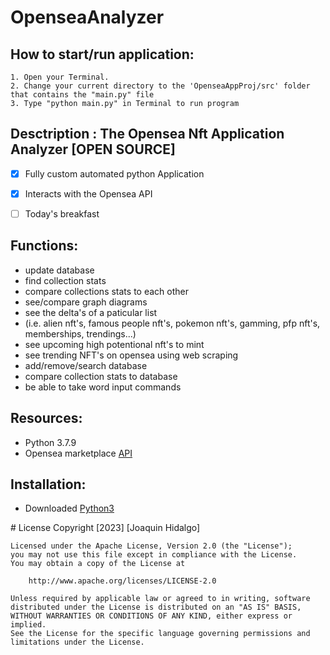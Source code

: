 # OpenseaAnalyzer



## How to start/run application:
    1. Open your Terminal.
    2. Change your current directory to the 'OpenseaAppProj/src' folder that contains the "main.py" file
    3. Type "python main.py" in Terminal to run program
    

## Desctription : The Opensea Nft Application Analyzer [OPEN SOURCE]
- [x] Fully custom automated python Application
- [x] Interacts with the Opensea API 
- [ ] Today's breakfast


## Functions:
- update database
- find collection stats
- compare collections stats to each other
- see/compare graph diagrams
- see the delta's of a paticular list 
- (i.e. alien nft's, famous people nft's, pokemon nft's, gamming, pfp nft's, memberships, trendings...) 
- see upcoming high potentional nft's to mint
- see trending NFT's on opensea using web scraping
- add/remove/search database
- compare collection stats to database
- be able to take word input commands



## Resources:
-  Python 3.7.9 
- Opensea marketplace [API](https://docs.opensea.io/v1.0/reference/api-overview)
    
## Installation:
- Downloaded [Python3](https://www.python.org/downloads/release/python-379/)



<p> </p>
# License
    Copyright [2023] [Joaquin Hidalgo]

    Licensed under the Apache License, Version 2.0 (the "License");
    you may not use this file except in compliance with the License.
    You may obtain a copy of the License at

        http://www.apache.org/licenses/LICENSE-2.0

    Unless required by applicable law or agreed to in writing, software
    distributed under the License is distributed on an "AS IS" BASIS,
    WITHOUT WARRANTIES OR CONDITIONS OF ANY KIND, either express or implied.
    See the License for the specific language governing permissions and
    limitations under the License.
    
    

